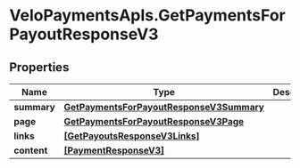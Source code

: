 # VeloPaymentsApIs.GetPaymentsForPayoutResponseV3

## Properties

Name | Type | Description | Notes
------------ | ------------- | ------------- | -------------
**summary** | [**GetPaymentsForPayoutResponseV3Summary**](GetPaymentsForPayoutResponseV3Summary.md) |  | [optional] 
**page** | [**GetPaymentsForPayoutResponseV3Page**](GetPaymentsForPayoutResponseV3Page.md) |  | [optional] 
**links** | [**[GetPayoutsResponseV3Links]**](GetPayoutsResponseV3Links.md) |  | [optional] 
**content** | [**[PaymentResponseV3]**](PaymentResponseV3.md) |  | [optional] 


